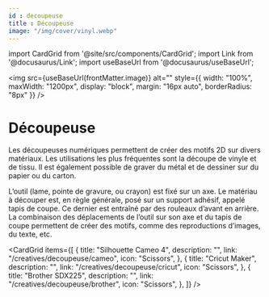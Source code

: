 ```yaml
---
id : decoupeuse
title : Découpeuse
image: "/img/cover/vinyl.webp"
---
```


import CardGrid from '@site/src/components/CardGrid';
import Link from '@docusaurus/Link';
import useBaseUrl from '@docusaurus/useBaseUrl';

<img 
  src={useBaseUrl(frontMatter.image)} 
  alt=""
  style={{
    width: "100%",
    maxWidth: "1200px",
    display: "block",
    margin: "16px auto",
    borderRadius: "8px"
  }} 
/>

# Découpeuse

Les découpeuses numériques permettent de créer des motifs 2D sur divers matériaux. Les utilisations les plus fréquentes sont la découpe de vinyle et de tissu. Il est également possible de graver du métal et de dessiner sur du papier ou du carton.

L’outil (lame, pointe de gravure, ou crayon) est fixé sur un axe. Le matériau à découper est, en règle générale, posé sur un support adhésif, appelé tapis de coupe. Ce dernier est entraîné par des rouleaux d’avant en arrière. La combinaison des déplacements de l’outil sur son axe et du tapis de coupe permettent de créer des motifs, comme des reproductions d’images, du texte, etc.


<CardGrid
  items={[
    {
      title: "Silhouette Cameo 4",
      description: "",
      link: "/creatives/decoupeuse/cameo",
      icon: "Scissors",
    },
    {
      title: "Cricut Maker",
      description: "",
      link: "/creatives/decoupeuse/cricut",
      icon: "Scissors",
    },
    {
      title: "Brother SDX225",
      description: "",
      link: "/creatives/decoupeuse/brother",
      icon: "Scissors",
    },
  ]}
/>